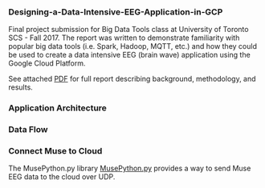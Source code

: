 ### Designing-a-Data-Intensive-EEG-Application-in-GCP

Final project submission for Big Data Tools class at University of Toronto SCS - Fall 2017. The report was written to demonstrate familiarity with popular big data tools (i.e. Spark, Hadoop, MQTT, etc.) and how they could be used to create a data intensive EEG (brain wave) application using the Google Cloud Platform. 

See attached [PDF](https://github.com/mgd1984/Designing-a-Data-Intensive-EEG-Application-in-GCP/blob/master/3252%20Final%20Project%20Report%20%E2%80%93%20Designing%20a%20Data%20Intensive%20EEG%20Application.pdf) for full report describing background, methodology, and results. 

### Application Architecture 

### Data Flow 

### Connect Muse to Cloud 
The MusePython.py library [MusePython.py](https://github.com/mgd1984/Designing-a-Data-Intensive-EEG-Application-in-GCP/blob/master/MusePython.py) provides a way to send Muse EEG data to the cloud over UDP.



